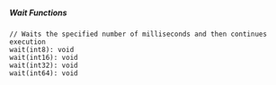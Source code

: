 ##### Wait Functions

```alan
// Waits the specified number of milliseconds and then continues execution
wait(int8): void
wait(int16): void
wait(int32): void
wait(int64): void
```
